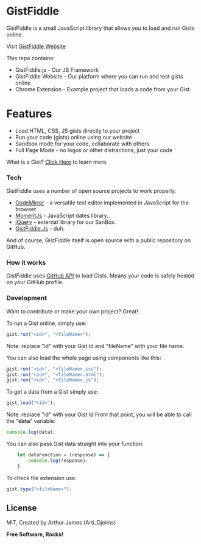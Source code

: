 # GistFiddle

GistFiddle is a small JavaScript library that allows you to load and run Gists online.

Visit [GistFiddle Website](http://gistfiddle.online/)

This repo contains:
  - GistFiddle.js - Our JS Framework
  - GistFiddle Website - Our platform where you can run and test gists online
  - Chrome Extension - Example project that loads a code from  your Gist

# Features

  - Load HTML, CSS, JS gists directly to your project
  - Run your code (gists) online using our website
  - Sandbox mode for your code, collaborate with others
  - Full Page Mode - no logos or other distractions, just your code


What is a Gist? [Click Here](https://help.github.com/articles/about-gists/) to learn more.

### Tech

GistFiddle uses a number of open source projects to work properly:

* [CodeMirror] - a versatile text editor implemented in JavaScript for the browser
* [MomentJs] - JavaScript dates library.
* [jQuery] - external library for our SanBox.
* [GistFiddle.Js] - duh.

And of course, GistFiddle itself is open source with a public repository
on GitHub.

### How it works

GistFiddle uses [GitHub API](https://developer.github.com/v3/gists/) to load Gists. 
Means your code is safely hosted on your GitHub profile.

### Development

Want to contribute or make your own project? Great!

To run a Gist online, simply use:

```javascript
gist.run("<id>", "<fileName>");
```
Note: replace "id" with your Gist Id and "fileName" with your file name.

You can also load the whole page using components like this:

```javascript
gist.run("<id>", "<fileName>.css");
gist.run("<id>", "<fileName>.html");
gist.run("<id>", "<fileName>.js");
```

To get a data from a Gist simply use:
```javascript
gist.load("<id>");
```
Note: replace "id" with your Gist Id
From that point, you will be able to call the "**data**" variable:

```javascript
console.log(data);
```

You can also pass Gist data straight into your function:
```javascript
    let dataFunction = (response) => {
        console.log(response);
    }
```

To check file extension use:

```javascript
gist.type("<fileName>");
```


License
----

MIT, Created by Arthur James (Arti_Djeims)


**Free Software, Rocks!**


   [GistFiddle.Js]: <https://github.com/ArtiDjeims/GistFiddle/>
   [jQuery]: <http://jquery.com>
   [CodeMirror]: <https://codemirror.net>
   [MomentJs]: <http://momentjs.com>

